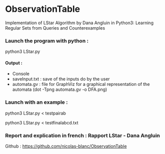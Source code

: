 # ObservationTable

Implementation of LStar Algorithm by Dana Angluin in Python3:
Learning Regular Sets from Queries and Counterexamples

### Launch the program with python :
python3 LStar.py

#### Output :
 - Console
 - saveInput.txt : save of the inputs do by the user
 - automata.gv : file for GraphViz for a graphical representation of the automata
 (dot -Tpng automata.gv -o DFA.png)

### Launch with an example :
python3 LStar.py < testpairab

python3 LStar.py < testfinalabcd.txt

### Report and explication in french : Rapport LStar - Dana Angluin

Github : https://github.com/nicolas-blanc/ObservationTable
